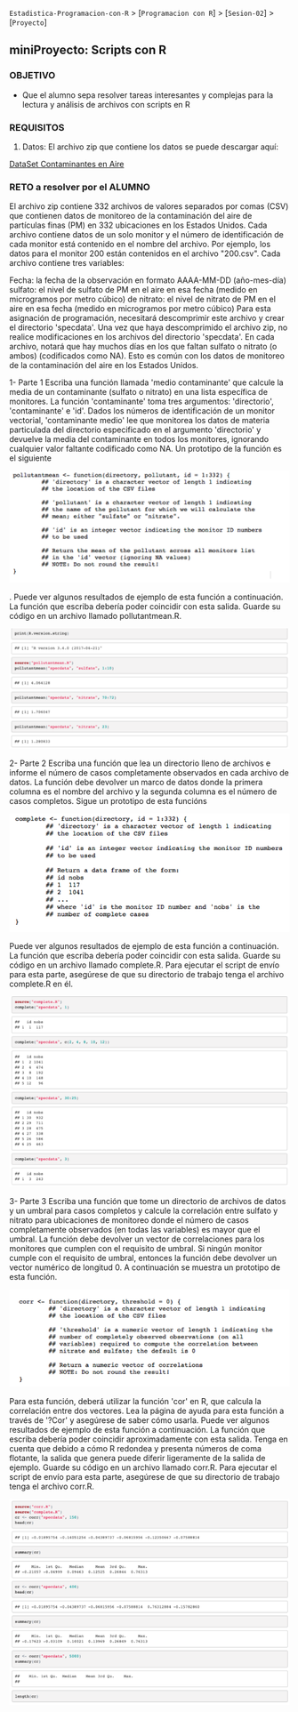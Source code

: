 `Estadistica-Programacion-con-R` > [`Programacion con R`] > [`Sesion-02`] > [`Proyecto`] 

## miniProyecto: Scripts con R

### OBJETIVO
  - Que el alumno sepa resolver tareas interesantes y complejas para la lectura y análisis de archivos con scripts en R

### REQUISITOS

1. Datos: El archivo zip que contiene los datos se puede descargar aquí:

 [DataSet Contaminantes en Aire](../Dataset/rprog_data_specdata.zip)

### RETO a resolver por el ALUMNO

El archivo zip contiene 332 archivos de valores separados por comas (CSV) que contienen datos de monitoreo de la contaminación del aire de partículas finas (PM) en 332 ubicaciones en los Estados Unidos. Cada archivo contiene datos de un solo monitor y el número de identificación de cada monitor está contenido en el nombre del archivo. Por ejemplo, los datos para el monitor 200 están contenidos en el archivo "200.csv". Cada archivo contiene tres variables:

Fecha: la fecha de la observación en formato AAAA-MM-DD (año-mes-día)
sulfato: el nivel de sulfato de PM en el aire en esa fecha (medido en microgramos por metro cúbico) de
nitrato: el nivel de nitrato de PM en el aire en esa fecha (medido en microgramos por metro cúbico)
Para esta asignación de programación, necesitará descomprimir este archivo y crear el directorio 'specdata'. Una vez que haya descomprimido el archivo zip, no realice modificaciones en los archivos del directorio 'specdata'. En cada archivo, notará que hay muchos días en los que faltan sulfato o nitrato (o ambos) (codificados como NA). Esto es común con los datos de monitoreo de la contaminación del aire en los Estados Unidos.

1- Parte 1
Escriba una función llamada 'medio contaminante' que calcule la media de un contaminante (sulfato o nitrato) en una lista específica de monitores. La función 'contaminante' toma tres argumentos: 'directorio', 'contaminante' e 'id'. Dados los números de identificación de un monitor vectorial, 'contaminante medio' lee que monitorea los datos de materia particulada del directorio especificado en el argumento 'directorio' y devuelve la media del contaminante en todos los monitores, ignorando cualquier valor faltante codificado como NA. Un prototipo de la función es el siguiente

   ![Pollutantmean](../images/pollutantmeanargs.png)

. Puede ver algunos resultados de ejemplo de esta función a continuación. La función que escriba debería poder coincidir con esta salida. Guarde su código en un archivo llamado pollutantmean.R.

   ![Pollutantmean](../images/pollutantworking.png)

2- Parte 2
Escriba una función que lea un directorio lleno de archivos e informe el número de casos completamente observados en cada archivo de datos. La función debe devolver un marco de datos donde la primera columna es el nombre del archivo y la segunda columna es el número de casos completos. Sigue un prototipo de esta funcións

   ![Pollutantmean](../images/completeargs.png)

Puede ver algunos resultados de ejemplo de esta función a continuación. La función que escriba debería poder coincidir con esta salida. Guarde su código en un archivo llamado complete.R. Para ejecutar el script de envío para esta parte, asegúrese de que su directorio de trabajo tenga el archivo complete.R en él.

   ![Pollutantmean](../images/completeworking.png)

3- Parte 3
Escriba una función que tome un directorio de archivos de datos y un umbral para casos completos y calcule la correlación entre sulfato y nitrato para ubicaciones de monitoreo donde el número de casos completamente observados (en todas las variables) es mayor que el umbral. La función debe devolver un vector de correlaciones para los monitores que cumplen con el requisito de umbral. Si ningún monitor cumple con el requisito de umbral, entonces la función debe devolver un vector numérico de longitud 0. A continuación se muestra un prototipo de esta función.

   ![Pollutantmean](../images/corrargs.png)

Para esta función, deberá utilizar la función 'cor' en R, que calcula la correlación entre dos vectores. Lea la página de ayuda para esta función a través de '?Cor' y asegúrese de saber cómo usarla.
Puede ver algunos resultados de ejemplo de esta función a continuación. La función que escriba debería poder coincidir aproximadamente con esta salida. Tenga en cuenta que debido a cómo R redondea y presenta números de coma flotante, la salida que genera puede diferir ligeramente de la salida de ejemplo. Guarde su código en un archivo llamado corr.R. Para ejecutar el script de envío para esta parte, asegúrese de que su directorio de trabajo tenga el archivo corr.R.

   ![Pollutantmean](../images/corrworking.png)


